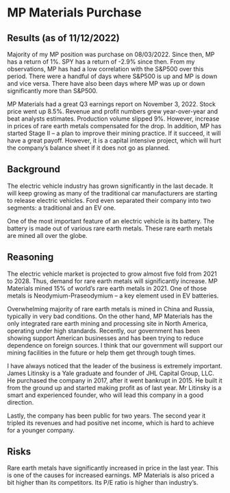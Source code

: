 # MP Materials Purchase

## Results (as of 11/12/2022)
Majority of my MP position was purchase on 08/03/2022. Since then, MP has a return of 1%. SPY has a return of -2.9% since then. From my observations, MP has had a low correlation with the S&P500 over this period. There were a handful of days where S&P500 is up and MP is down and vice versa. There have also been days where MP was up or down significantly more than S&P500.

MP Materials had a great Q3 earnings report on November 3, 2022. Stock price went up 8.5%. Revenue and profit numbers grew year-over-year and beat analysts estimates. Production volume slipped 9%. However, increase in prices of rare earth metals compensated for the drop. In addition, MP has started Stage II – a plan to improve their mining practice. If it succeed, it will have a great payoff. However, it is a capital intensive project, which will hurt the company’s balance sheet if it does not go as planned.

## Background
The electric vehicle industry has grown significantly in the last decade. It will keep growing as many of the traditional car manufacturers are starting to release electric vehicles. Ford even separated their company into two segments: a traditional and an EV one.

One of the most important feature of an electric vehicle is its battery. The battery is made out of various rare earth metals. These rare earth metals are mined all over the globe.

## Reasoning
The electric vehicle market is projected to grow almost five fold from 2021 to 2028. Thus, demand for rare earth metals will significantly increase. MP Materials mined 15% of world’s rare earth metals in 2021. One of those metals is Neodymium-Praseodymium – a key element used in EV batteries.

Overwhelming majority of rare earth metals is mined in China and Russia, typically in very bad conditions. On the other hand, MP Materials has the only integrated rare earth mining and processing site in North America, operating under high standards. Recently, our government has been showing support American businesses and has been trying to reduce dependence on foreign sources. I think that our government will support our mining facilities in the future or help them get through tough times.

I have always noticed that the leader of the business is extremely important. James Litinsky is a Yale graduate and founder of JHL Capital Group, LLC. He purchased the company in 2017, after it went bankrupt in 2015. He built it from the ground up and started making profit as of last year. Mr Litinsky is a smart and experienced founder, who will lead this company in a good direction.

Lastly, the company has been public for two years. The second year it tripled its revenues and had positive net income, which is hard to achieve for a younger company.

## Risks

Rare earth metals have significantly increased in price in the last year. This is one of the causes for increased earnings. MP Materials is also priced a bit higher than its competitors. Its P/E ratio is higher than industry’s.
